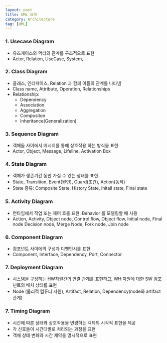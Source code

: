 ```yaml
---
layout: post
title: UML 요약
category: Architecture
tag: [UML]
---
```


### 1. Usecase Diagram
  - 유즈케이스와 액터의 관계를 구조적으로 표현
  - Actor, Relation, UseCase, System, 

### 2. Class Diagram
  - 클래스, 인터페이스, Relation 과 함께 이들의 관계를 나타냄
  - Class name, Attribute, Operation, Relationships
  - Relationship:
    - Dependency
    - Association
    - Aggregation
    - Compositon
    - Inheritance(Generalization)

### 3. Sequence Diagram
  - 객체들 사이에서 메시지를 통해 상호작용 하는 방식을 표현
  - Actor, Object, Message, Lifeline,  Activation Box

### 4. State Diagram
  - 객체가 생존기간 동안 가질 수 있는 상태를 표현
  - State, Transition, Event(원인), Guard(조건), Action(동작)
  - State 종류: Composite State, History State, Initail state, Final state

### 5. Activity Diagram
  - 런타임에서 작업 또는 제어 흐를 표현. Behavior 를 모델링할 때 사용
  - Action, Activity, Object node, Control flow, Object flow, Initial node, Final node
    Decision node, Merge Node, Fork node, Join node

### 6. Component Diagram
  - 컴포넌트 사이에의 구성과 디펜던시를 표현
  - Component, Interface, Dependency, Port, Connector

### 7. Deployment Diagram
  - 시스템을 구성하는 HW자원간의 연결 관계를 표현하고, WH 자원에 대한 SW 컴포넌트의 배치 상태를 표현
  - Node (물리적 컴퓨터 자원), Artifact, Relation, Dependency(node와 artifact 관계)

### 7. Timing Diagram
  - 시간에 따른 상태와 상호작용을 변경하는 객체의 시각적 표현을 제공
  - 각 신호들이 시간대별로 처리되는 과정을 표현
  - 객체 상태 변화와 시간 제약을 명시적으로 표현